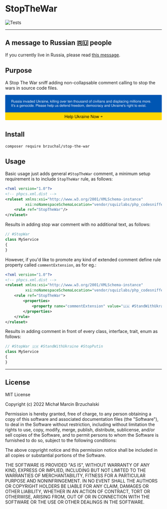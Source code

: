 # StopTheWar

![Tests](https://github.com/brzuchal/stop-the-war/actions/workflows/continous-integration.yml/badge.svg)

---

## A message to Russian 🇷🇺 people

If you currently live in Russia, please read [this message](./ToRussianPeople.md).

## Purpose

A Stop The War sniff adding non-collapsable comment calling to stop the wars in source code files.

[![SWUbanner](https://raw.githubusercontent.com/vshymanskyy/StandWithUkraine/main/banner2-direct.svg)](https://github.com/vshymanskyy/StandWithUkraine/blob/main/docs/README.md)

## Install

```shell
composer require brzuchal/stop-the-war
```

## Usage

Basic usage just adds general `#StopTheWar` comment, a minimum setup requirement is to include `StopTheWar` rule, as follows:

```xml
<?xml version="1.0"?>
<!-- phpcs.xml.dist -->
<ruleset xmlns:xsi="http://www.w3.org/2001/XMLSchema-instance"
         xsi:noNamespaceSchemaLocation="vendor/squizlabs/php_codesniffer/phpcs.xsd">
    <rule ref="StopTheWar"/>
</ruleset>
```

Results in adding stop war comment with no additional text, as follows:

```php
// #StopWar 
class MyService
{
}
```

However, if you'd like to promote any kind of extended comment define rule property called `commentExtension`, as for eg.:

```xml
<?xml version="1.0"?>
<!-- phpcs.xml.dist -->
<ruleset xmlns:xsi="http://www.w3.org/2001/XMLSchema-instance"
         xsi:noNamespaceSchemaLocation="vendor/squizlabs/php_codesniffer/phpcs.xsd">
    <rule ref="StopTheWar">
        <properties>
            <property name="commentExtension" value="🇺🇦 #StandWithUkraine #StopPutin"/>
        </properties>
    </rule>
</ruleset>
```

Results in adding comment in front of every class, interface, trait, enum as follows:

```php
// #StopWar 🇺🇦 #StandWithUkraine #StopPutin
class MyService
{
}
```

---

## License

MIT License

Copyright (c) 2022 Michał Marcin Brzuchalski

Permission is hereby granted, free of charge, to any person obtaining a copy
of this software and associated documentation files (the "Software"), to deal
in the Software without restriction, including without limitation the rights
to use, copy, modify, merge, publish, distribute, sublicense, and/or sell
copies of the Software, and to permit persons to whom the Software is
furnished to do so, subject to the following conditions:

The above copyright notice and this permission notice shall be included in all
copies or substantial portions of the Software.

THE SOFTWARE IS PROVIDED "AS IS", WITHOUT WARRANTY OF ANY KIND, EXPRESS OR
IMPLIED, INCLUDING BUT NOT LIMITED TO THE WARRANTIES OF MERCHANTABILITY,
FITNESS FOR A PARTICULAR PURPOSE AND NONINFRINGEMENT. IN NO EVENT SHALL THE
AUTHORS OR COPYRIGHT HOLDERS BE LIABLE FOR ANY CLAIM, DAMAGES OR OTHER
LIABILITY, WHETHER IN AN ACTION OF CONTRACT, TORT OR OTHERWISE, ARISING FROM,
OUT OF OR IN CONNECTION WITH THE SOFTWARE OR THE USE OR OTHER DEALINGS IN THE
SOFTWARE.
